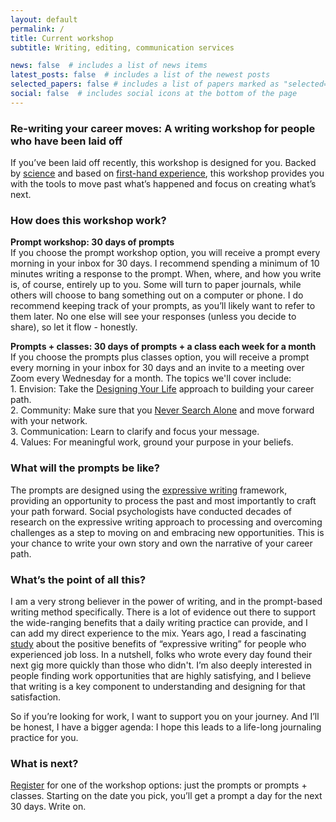 ```yaml
---
layout: default
permalink: /
title: Current workshop
subtitle: Writing, editing, communication services

news: false  # includes a list of news items
latest_posts: false  # includes a list of the newest posts
selected_papers: false # includes a list of papers marked as "selected={true}"
social: false  # includes social icons at the bottom of the page
---
```


### Re-writing your career moves: A writing workshop for people who have been laid off
If you’ve been laid off recently, this workshop is designed for you. Backed by [science](https://www.apa.org/news/podcasts/speaking-of-psychology/expressive-writing) and based on [first-hand experience](https://open.substack.com/pub/tumbleweedpioneer/p/the-science-of-the-art-of-writing?r=25jwcy&utm_campaign=post&utm_medium=web&showWelcomeOnShare=true), this workshop provides you with the tools to move past what’s happened and focus on creating what’s next.


### How does this workshop work? 
<b>Prompt workshop: 30 days of prompts</b><br>
If you choose the prompt workshop option, you will receive a prompt every morning in your inbox for 30 days. I recommend spending a minimum of 10 minutes writing a response to the prompt. When, where, and how you write is, of course, entirely up to you. Some will turn to paper journals, while others will choose to bang something out on a computer or phone. I do recommend keeping track of your prompts, as you’ll likely want to refer to them later. No one else will see your responses (unless you decide to share), so let it flow - honestly.  

<b>Prompts + classes: 30 days of prompts + a class each week for a month</b><br>
If you choose the prompts plus classes option, you will receive a prompt every morning in your inbox for 30 days and an invite to a meeting over Zoom every Wednesday for a month. The topics we'll cover include:<br>1. Envision: Take the [Designing Your Life](https://designingyour.life/books-designing-life-original-book/) approach to building your career path.<br>2. Community: Make sure that you [Never Search Alone](https://www.neversearchalone.org/) and move forward with your network.<br>3. Communication: Learn to clarify and focus your message.<br>4. Values: For meaningful work, ground your purpose in your beliefs. 

### What will the prompts be like? 
The prompts are designed using the [expressive writing](https://www.psychologytoday.com/us/blog/write-yourself-well/201208/expressive-writing) framework, providing an opportunity to process the past and most importantly to craft your path forward. Social psychologists have conducted decades of research on the expressive writing approach to processing and overcoming challenges as a step to moving on and embracing new opportunities. This is your chance to write your own story and own the narrative of your career path.


### What’s the point of all this? 
I am a very strong believer in the power of writing, and in the prompt-based writing method specifically. There is a lot of evidence out there to support the wide-ranging benefits that a daily writing practice can provide, and I can add my direct experience to the mix. Years ago, I read a fascinating [study](https://psycnet.apa.org/record/1994-39375-001) about the positive benefits of “expressive writing” for people who experienced job loss. In a nutshell, folks who wrote every day found their next gig more quickly than those who didn't. I’m also deeply interested in people finding work opportunities that are highly satisfying, and I believe that writing is a key component to understanding and designing for that satisfaction. 

So if you’re looking for work, I want to support you on your journey. And I’ll be honest, I have a bigger agenda: I hope this leads to a life-long journaling practice for you. 

### What is next? 
[Register](https://mylifeprompted.com/register) for one of the workshop options: just the prompts or prompts + classes. Starting on the date you pick, you’ll get a prompt a day for the next 30 days. Write on. 
